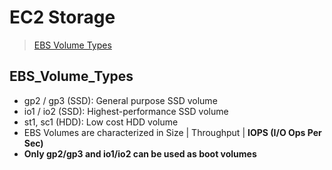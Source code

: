 # EC2 Storage
> [EBS Volume Types](#EBS_Volume_Types)  


## EBS_Volume_Types
- gp2 / gp3 (SSD): General purpose SSD volume
- io1 / io2 (SSD): Highest-performance SSD volume
- st1, sc1 (HDD): Low cost HDD volume
- EBS Volumes are characterized in Size | Throughput | **IOPS (I/O Ops Per Sec)**
- **Only gp2/gp3 and io1/io2 can be used as boot volumes**